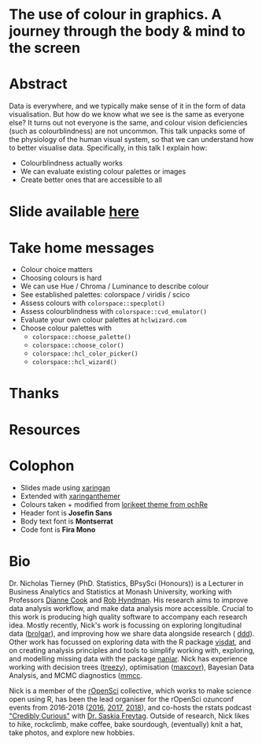 # The use of colour in graphics. A journey through the body & mind to the screen
<!-- NETLIFY BADGE SHOULD GO HERE-->

# Abstract

Data is everywhere, and we typically make sense of it in the form of data visualisation. But how do we know what we see is the same as everyone else? It turns out not everyone is the same, and colour vision deficiencies (such as colourblindness) are not uncommon. This talk unpacks some of the physiology of the human visual system, so that we can understand how to better visualise data. Specifically, in this talk I explain how:  

* Colourblindness actually works  
* We can evaluate existing colour palettes or images
* Create better ones that are accessible to all

# Slide available [here](https://bit.ly/FILL-ME-IN)

# Take home messages 

- Colour choice matters
- Choosing colours is hard
- We can use Hue / Chroma / Luminance to describe colour
- See established palettes: colorspace / viridis / scico
- Assess colours with `colorspace::specplot()`
- Assess colourblindness with `colorspace::cvd_emulator()`
- Evaluate your own colour palettes at `hclwizard.com`
- Choose colour palettes with 
  - `colorspace::choose_palette()`
  - `colorspace::choose_color()`
  - `colorspace::hcl_color_picker()`
  - `colorspace::hcl_wizard()`

# Thanks

# Resources

# Colophon

  - Slides made using [xaringan](https://github.com/yihui/xaringan)
  - Extended with
    [xaringanthemer](https://github.com/gadenbuie/xaringanthemer)
  - Colours taken + modified from [lorikeet theme from
    ochRe](https://github.com/ropenscilabs/ochRe)
  - Header font is **Josefin Sans**
  - Body text font is **Montserrat**
  - Code font is **Fira Mono**

# Bio

Dr. Nicholas Tierney (PhD. Statistics, BPsySci (Honours)) is a Lecturer in Business Analytics and Statistics at Monash University, working with Professors
[Dianne Cook](http://dicook.org/) and [Rob Hyndman](https://robjhyndman.com/). His research aims to improve data analysis
workflow, and make data analysis more accessible. Crucial to this work is producing high quality software to
accompany each research idea. Mostly recently, Nick's work is focussing on exploring longitudinal data ([brolgar](http://brolgar.njtierney.com/)), and improving how we share data alongside research ( [ddd](https://github.com/karthik/ddd)). Other work has focussed on exploring data
with the R package [visdat](http://visdat.njtierney.com/), and on creating analysis principles and tools
to simplify working with, exploring, and modelling missing data with the
package [naniar](http://naniar.njtierney.com/). Nick has experience working with decision trees ([treezy](http://treezy.njtierney.com/)),
optimisation ([maxcovr](http://maxcovr.njtierney.com/)), Bayesian Data Analysis, and MCMC diagnostics ([mmcc](http://mmcc.njtierney.com/).

Nick is a member of the [rOpenSci](https://ropensci.org/) collective, which works to make science
open using R, has been the lead organiser for the rOpenSci ozunconf
events from 2016-2018 ([2016](https://auunconf.ropensci.org/), [2017](https://ozunconf17.ropensci.org/), [2018](https://ozunconf18.ropensci.org/)), and co-hosts the rstats podcast ["Credibly
Curious"](https://soundcloud.com/crediblycurious) with [Dr. Saskia Freytag](https://careers.amsi.org.au/saskia/). Outside of research, Nick likes to
hike, rockclimb, make coffee, bake sourdough, (eventually) knit a hat, take photos, and explore new hobbies.
